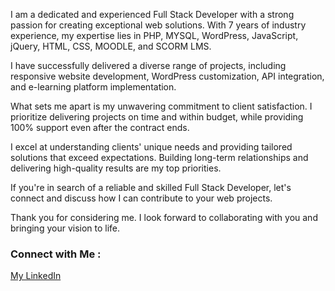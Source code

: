 I am a dedicated and experienced Full Stack Developer with a strong passion for creating exceptional web solutions. With 7 years of industry experience, my expertise lies in PHP, MYSQL, WordPress, JavaScript, jQuery, HTML, CSS, MOODLE, and SCORM LMS.

I have successfully delivered a diverse range of projects, including responsive website development, WordPress customization, API integration, and e-learning platform implementation.

What sets me apart is my unwavering commitment to client satisfaction. I prioritize delivering projects on time and within budget, while providing 100% support even after the contract ends.

I excel at understanding clients' unique needs and providing tailored solutions that exceed expectations. Building long-term relationships and delivering high-quality results are my top priorities.

If you're in search of a reliable and skilled Full Stack Developer, let's connect and discuss how I can contribute to your web projects.

Thank you for considering me. I look forward to collaborating with you and bringing your vision to life.
### Connect with Me :

<a href="https://linkedin.com/in/naglaa-mossleh" target="_blank">My LinkedIn</a>
<!--
**naglaamossleh2016/naglaamossleh2016** is a ✨ _special_ ✨ repository because its `README.md` (this file) appears on your GitHub profile.


-->
